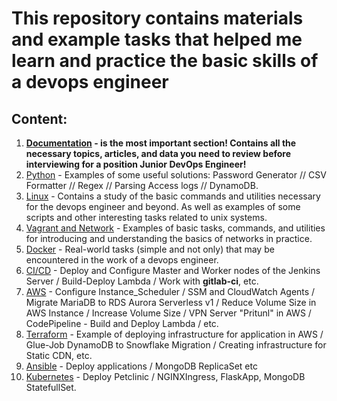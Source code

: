 # This repository contains materials and example tasks that helped me learn and practice the basic skills of a devops engineer

## Content:
1. **[Documentation](https://github.com/RuslanSerdiuk/DevOps_Tasks_and_solutions/tree/main/Documentation) - is the most important section! Contains all the necessary topics, articles, and data you need to review before interviewing for a position Junior DevOps Engineer!**
2. [Python](https://github.com/RuslanSerdiuk/DevOps_Tasks_and_solutions/tree/main/Python) - Examples of some useful solutions: Password Generator // CSV Formatter // Regex // Parsing Access logs // DynamoDB.
3. [Linux](https://github.com/RuslanSerdiuk/DevOps_Tasks_and_solutions/tree/main/Linux) - Contains a study of the basic commands and utilities necessary for the devops engineer and beyond. As well as examples of some scripts and other interesting tasks related to unix systems.
4. [Vagrant and Network](https://github.com/RuslanSerdiuk/DevOps_Tasks_and_solutions/tree/main/Vagrant_and_Network) - Examples of basic tasks, commands, and utilities for introducing and understanding the basics of networks in practice.
5. [Docker](https://github.com/RuslanSerdiuk/DevOps_Tasks_and_solutions/tree/main/Docker) - Real-world tasks (simple and not only) that may be encountered in the work of a devops engineer.
6. [CI/CD](https://github.com/RuslanSerdiuk/DevOps_Tasks_and_solutions/tree/main/CICD) - Deploy and Configure Master and Worker nodes of the Jenkins Server / Build-Deploy Lambda / Work with **gitlab-ci**, etc.
7. [AWS](https://github.com/RuslanSerdiuk/DevOps_Tasks_and_solutions/tree/main/AWS) - Configure Instance_Scheduler / SSM and CloudWatch Agents / Migrate MariaDB to RDS Aurora Serverless v1 / Reduce Volume Size in AWS Instance / Increase Volume Size / VPN Server "Pritunl" in AWS / CodePipeline - Build and Deploy Lambda / etc.
8. [Terraform](https://github.com/RuslanSerdiuk/DevOps_Tasks_and_solutions/tree/main/Terraform) - Example of deploying infrastructure for application in AWS / Glue-Job DynamoDB to Snowflake Migration / Creating infrastructure for Static CDN, etc.
9. [Ansible](https://github.com/RuslanSerdiuk/DevOps_Tasks_and_solutions/tree/main/Ansible) - Deploy applications / MongoDB ReplicaSet etc
10. [Kubernetes](https://github.com/RuslanSerdiuk/DevOps_Tasks_and_solutions/tree/main/Kubernetes) - Deploy Petclinic / NGINXIngress, FlaskApp, MongoDB StatefullSet.
